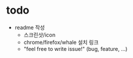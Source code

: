 # todo

- readme 작성
  - 스크린샷/icon
  - chrome/firefox/whale 설치 링크
  - "feel free to write issue!" (bug, feature, ...)
